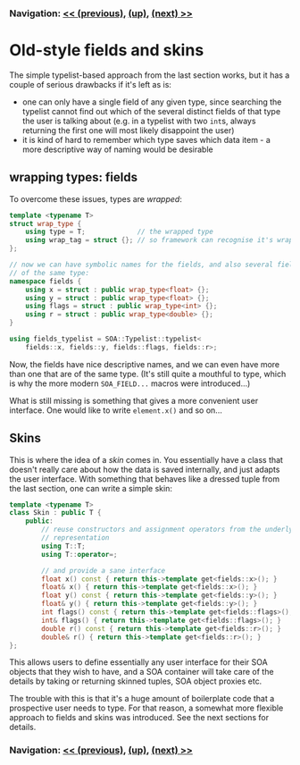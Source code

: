 ### Navigation: [<< (previous)](internals-5.1.md), [(up)](tutorial.md), [(next) >>](tutorial.md)

# Old-style fields and skins

The simple typelist-based approach from the last section works, but it has
a couple of serious drawbacks if it's left as is:

- one can only have a single field of any given type, since searching the
  typelist cannot find out which of the several distinct fields of that
  type the user is talking about (e.g. in a typelist with two ```int```s,
  always returning the first one will most likely disappoint the user)
- it is kind of hard to remember which type saves which data item - a more
  descriptive way of naming would be desirable

## wrapping types: fields
To overcome these issues, types are *wrapped*:

```C++
template <typename T>
struct wrap_type {
    using type = T;             // the wrapped type
    using wrap_tag = struct {}; // so framework can recognise it's wrapped
};

// now we can have symbolic names for the fields, and also several fields
// of the same type:
namespace fields {
    using x = struct : public wrap_type<float> {};
    using y = struct : public wrap_type<float> {};
    using flags = struct : public wrap_type<int> {};
    using r = struct : public wrap_type<double> {};
}

using fields_typelist = SOA::Typelist::typelist<
    fields::x, fields::y, fields::flags, fields::r>;
```

Now, the fields have nice descriptive names, and we can even have more than
one that are of the same type. (It's still quite a mouthful to type, which
is why the more modern ```SOA_FIELD...``` macros were introduced...)

What is still missing is something that gives a more convenient user
interface. One would like to write ```element.x()``` and so on...

## Skins
This is where the idea of a *skin* comes in. You essentially have a class
that doesn't really care about how the data is saved internally, and just
adapts the user interface. With something that behaves like a dressed tuple
from the last section, one can write a simple skin:

```C++
template <typename T>
class Skin : public T {
    public:
        // reuse constructors and assignment operators from the underlying
        // representation
        using T::T;
        using T::operator=;

        // and provide a sane interface
        float x() const { return this->template get<fields::x>(); }
        float& x() { return this->template get<fields::x>(); }
        float y() const { return this->template get<fields::y>(); }
        float& y() { return this->template get<fields::y>(); }
        int flags() const { return this->template get<fields::flags>(); }
        int& flags() { return this->template get<fields::flags>(); }
        double r() const { return this->template get<fields::r>(); }
        double& r() { return this->template get<fields::r>(); }
};
```

This allows users to define essentially any user interface for their SOA
objects that they wish to have, and a SOA container will take care of the
details by taking or returning skinned tuples, SOA object proxies etc.

The trouble with this is that it's a huge amount of boilerplate code that
a prospective user needs to type. For that reason, a somewhat more flexible
approach to fields and skins was introduced. See the next sections for
details.

### Navigation: [<< (previous)](internals-5.1.md), [(up)](tutorial.md), [(next) >>](tutorial.md)